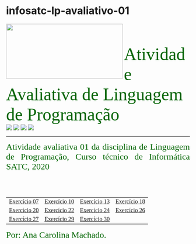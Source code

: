 # infosatc-lp-avaliativo-01
<HTML>
<HEAD>
</HEAD>
<BODY>
<a href  = "https://web.satc.edu.br">
<img src = https://user-images.githubusercontent.com/69262009/91752902-6bd90900-eb9d-11ea-8ec9-82fddd539157.png width ="320" height ="150" align = "left">
</a href>
<font face = "candara" size = "10" color = "#006400">
<br>
Atividade Avaliativa de Linguagem de Programação
</font>
<br>
<a href ="https://www.instagram.com/satceducacao/"><img src = "https://user-images.githubusercontent.com/69262009/91758844-025df800-eba7-11ea-9103-d8af361bef2b.png" style="max-width:100%;"></a href>
<a href ="https://twitter.com/satceducacao"><img src = "https://user-images.githubusercontent.com/69262009/91758839-00943480-eba7-11ea-8250-bad85225e223.png" style="max-width:100%;"></a href> 
<a href ="https://www.facebook.com/satceducacao"><img src = "https://user-images.githubusercontent.com/69262009/91758830-feca7100-eba6-11ea-95f9-3a8583c373d4.png"></a href>
<a href ="https://www.youtube.com/user/satcweb"><img src = "https://user-images.githubusercontent.com/69262009/91758818-fa9e5380-eba6-11ea-99bf-900fe8b9ee09.png" style="max-width:100%;"></a href> 
<hr size = "2" color = "#556B2F">
<p align = "justify">
<font face = "candara" size = "5" color = "#006400">
Atividade avaliativa 01 da disciplina de Linguagem de Programação, Curso técnico de Informática SATC, 2020
<br>
<br><br>
<table cellspacing = 4 align = center>
<tr><td>
<a href = https://github.com/anacarolina1002/infosatc-lp-avaliativo-01/blob/master/atividade1.py> Exercício 07</a href>
</td>
<td>
<a href = https://github.com/anacarolina1002/infosatc-lp-avaliativo-01/blob/master/atividade2.py> Exercício 10</a href>
</td>
<td>
<a href = https://github.com/anacarolina1002/infosatc-lp-avaliativo-01/blob/master/atividade3.py> Exercício 13</a href>
</td>
<td>
<a href = https://github.com/anacarolina1002/infosatc-lp-avaliativo-01/blob/master/atividade4.py> Exercício 18</a href>
</td>
</tr>
<tr><td>
<a href = https://github.com/anacarolina1002/infosatc-lp-avaliativo-01/blob/master/atividade5.py> Exercício 20</a href>
</td>
<td>
<a href = https://github.com/anacarolina1002/infosatc-lp-avaliativo-01/blob/master/atividade6.py> Exercício 22</a href>
</td>
<td>
<a href = https://github.com/anacarolina1002/infosatc-lp-avaliativo-01/blob/master/atividade7.py> Exercício 24</a href>
</td>
<td>
<a href = https://github.com/anacarolina1002/infosatc-lp-avaliativo-01/blob/master/atividade8.py> Exercício 26</a href>
</td>
</tr>
<td>
<a href = https://github.com/anacarolina1002/infosatc-lp-avaliativo-01/blob/master/atividade9.py> Exercício 27</a href>
</td>
<td>
<a href = https://github.com/anacarolina1002/infosatc-lp-avaliativo-01/blob/master/atividade10.py> Exercício 29</a href>
</td>
<td>
<a href = https://github.com/anacarolina1002/infosatc-lp-avaliativo-01/blob/master/atividade11.py> Exercício 30</a href>
</td>
</tr>
</table>
Por: Ana Carolina Machado.
</font>
</BODY>
</p>
</HTML>

